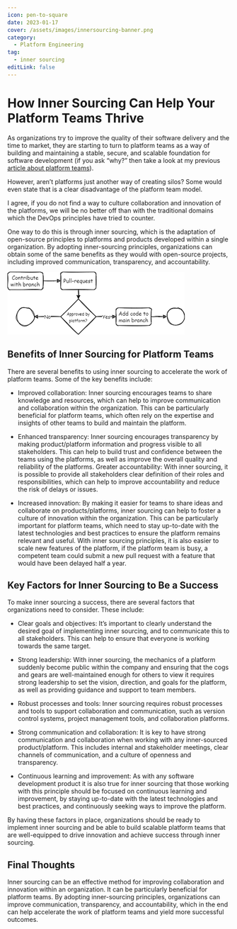 ```yaml
---
icon: pen-to-square
date: 2023-01-17
cover: /assets/images/innersourcing-banner.png
category:
  - Platform Engineering
tag:
  - inner sourcing
editLink: false
---
```


# How Inner Sourcing Can Help Your Platform Teams Thrive

As organizations try to improve the quality of their software delivery and the time to market, they are starting to turn to platform teams as a way of building and maintaining a stable, secure, and scalable foundation for software development (if you ask “why?” then take a look at my previous [article about platform teams](./why-platform-teams-are-the-future-of-software-development.md)).

However, aren’t platforms just another way of creating silos? Some would even state that is a clear disadvantage of the platform team model.

I agree, if you do not find a way to culture collaboration and innovation of the platforms, we will be no better off than with the traditional domains which the DevOps principles have tried to counter.

One way to do this is through inner sourcing, which is the adaptation of open-source principles to platforms and products developed within a single organization. By adopting inner-sourcing principles, organizations can obtain some of the same benefits as they would with open-source projects, including improved communication, transparency, and accountability.

![Simple approval flow where platform owners approve contributions before merging into the main branch](InnerSourcing-flow.drawio.png)

## Benefits of Inner Sourcing for Platform Teams

There are several benefits to using inner sourcing to accelerate the work of platform teams. Some of the key benefits include:

- Improved collaboration: Inner sourcing encourages teams to share knowledge and resources, which can help to improve communication and collaboration within the organization. This can be particularly beneficial for platform teams, which often rely on the expertise and insights of other teams to build and maintain the platform.

- Enhanced transparency: Inner sourcing encourages transparency by making product/platform information and progress visible to all stakeholders. This can help to build trust and confidence between the teams using the platforms, as well as improve the overall quality and reliability of the platforms.
Greater accountability: With inner sourcing, it is possible to provide all stakeholders clear definition of their roles and responsibilities, which can help to improve accountability and reduce the risk of delays or issues.

- Increased innovation: By making it easier for teams to share ideas and collaborate on products/platforms, inner sourcing can help to foster a culture of innovation within the organization. This can be particularly important for platform teams, which need to stay up-to-date with the latest technologies and best practices to ensure the platform remains relevant and useful. With inner sourcing principles, it is also easier to scale new features of the platform, if the platform team is busy, a competent team could submit a new pull request with a feature that would have been delayed half a year.

## Key Factors for Inner Sourcing to Be a Success

To make inner sourcing a success, there are several factors that organizations need to consider. These include:

- Clear goals and objectives: It’s important to clearly understand the desired goal of implementing inner sourcing, and to communicate this to all stakeholders. This can help to ensure that everyone is working towards the same target.

- Strong leadership: With inner sourcing, the mechanics of a platform suddenly become public within the company and ensuring that the cogs and gears are well-maintained enough for others to view it requires strong leadership to set the vision, direction, and goals for the platform, as well as providing guidance and support to team members.

- Robust processes and tools: Inner sourcing requires robust processes and tools to support collaboration and communication, such as version control systems, project management tools, and collaboration platforms.

- Strong communication and collaboration: It is key to have strong communication and collaboration when working with any inner-sourced product/platform. This includes internal and stakeholder meetings, clear channels of communication, and a culture of openness and transparency.

- Continuous learning and improvement: As with any software development product it is also true for inner sourcing that those working with this principle should be focused on continuous learning and improvement, by staying up-to-date with the latest technologies and best practices, and continuously seeking ways to improve the platform.

By having these factors in place, organizations should be ready to implement inner sourcing and be able to build scalable platform teams that are well-equipped to drive innovation and achieve success through inner sourcing.

## Final Thoughts

Inner sourcing can be an effective method for improving collaboration and innovation within an organization. It can be particularly beneficial for platform teams. By adopting inner-sourcing principles, organizations can improve communication, transparency, and accountability, which in the end can help accelerate the work of platform teams and yield more successful outcomes.